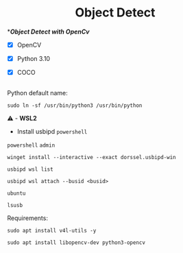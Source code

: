 <h1 align="center">Object Detect</h1>



****Object Detect with OpenCv***

- [x] OpenCV
- [x] Python 3.10
- [x] COCO


##

Python default name:

```
sudo ln -sf /usr/bin/python3 /usr/bin/python
```

⚠️ - **WSL2**
   
   
- Install usbipd `powershell`

`powershell` `admin`
```
winget install --interactive --exact dorssel.usbipd-win
```
```
usbipd wsl list
```
```
usbipd wsl attach --busid <busid>
```
`ubuntu`
```
lsusb
```

Requirements:

```
sudo apt install v4l-utils -y
```
```
sudo apt install libopencv-dev python3-opencv
```
    
    
   
    
